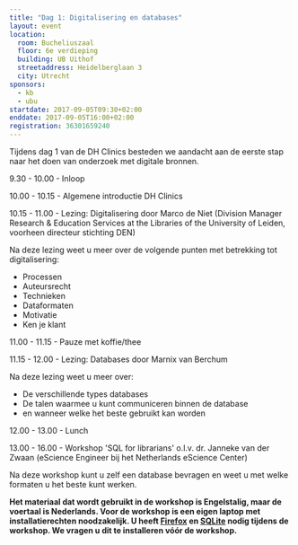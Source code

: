 ```yaml
---
title: "Dag 1: Digitalisering en databases"
layout: event
location:
  room: Bucheliuszaal
  floor: 6e verdieping
  building: UB Uithof
  streetaddress: Heidelberglaan 3
  city: Utrecht
sponsors:
  - kb
  - ubu
startdate: 2017-09-05T09:30+02:00
enddate: 2017-09-05T16:00+02:00
registration: 36301659240
---
```


Tijdens dag 1 van de DH Clinics besteden we aandacht aan de eerste stap naar het doen van onderzoek met digitale bronnen.

9.30 - 10.00 - Inloop

10.00 - 10.15 - Algemene introductie DH Clinics

10.15 - 11.00 - Lezing: Digitalisering door Marco de Niet (Division Manager Research & Education Services at the Libraries of the University of Leiden, voorheen directeur stichting DEN)

Na deze lezing weet u meer over de volgende punten met betrekking tot digitalisering:

- Processen
- Auteursrecht
- Technieken
- Dataformaten
- Motivatie
- Ken je klant

11.00 - 11.15 - Pauze met koffie/thee

11.15 - 12.00 - Lezing: Databases door Marnix van Berchum

Na deze lezing weet u meer over:

- De verschillende types databases
- De talen waarmee u kunt communiceren binnen de database
- en wanneer welke het beste gebruikt kan worden

12.00 - 13.00 - Lunch

13.00 - 16.00 - Workshop 'SQL for librarians' o.l.v. dr. Janneke van der Zwaan (eScience Engineer bij het Netherlands eScience Center)

Na deze workshop kunt u zelf een database bevragen en weet u met welke formaten u het beste kunt werken.

**Het materiaal dat wordt gebruikt in de workshop is Engelstalig, maar de voertaal is Nederlands. Voor de workshop is een eigen laptop met installatierechten noodzakelijk. U heeft [Firefox](https://www.mozilla.org/en-US/firefox/) en [SQLite](https://www.sqlite.org/) nodig tijdens de workshop. We vragen u dit te installeren vóór de workshop.**

